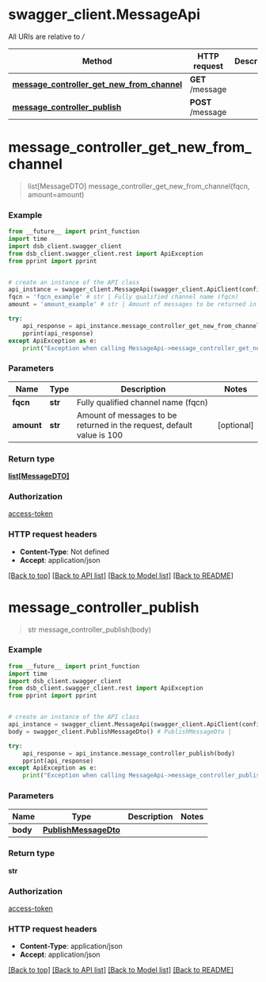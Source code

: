 # swagger_client.MessageApi

All URIs are relative to */*

Method | HTTP request | Description
------------- | ------------- | -------------
[**message_controller_get_new_from_channel**](MessageApi.md#message_controller_get_new_from_channel) | **GET** /message | 
[**message_controller_publish**](MessageApi.md#message_controller_publish) | **POST** /message | 

# **message_controller_get_new_from_channel**
> list[MessageDTO] message_controller_get_new_from_channel(fqcn, amount=amount)



### Example
```python
from __future__ import print_function
import time
import dsb_client.swagger_client
from dsb_client.swagger_client.rest import ApiException
from pprint import pprint


# create an instance of the API class
api_instance = swagger_client.MessageApi(swagger_client.ApiClient(configuration))
fqcn = 'fqcn_example' # str | Fully qualified channel name (fqcn)
amount = 'amount_example' # str | Amount of messages to be returned in the request, default value is 100 (optional)

try:
    api_response = api_instance.message_controller_get_new_from_channel(fqcn, amount=amount)
    pprint(api_response)
except ApiException as e:
    print("Exception when calling MessageApi->message_controller_get_new_from_channel: %s\n" % e)
```

### Parameters

Name | Type | Description  | Notes
------------- | ------------- | ------------- | -------------
 **fqcn** | **str**| Fully qualified channel name (fqcn) | 
 **amount** | **str**| Amount of messages to be returned in the request, default value is 100 | [optional] 

### Return type

[**list[MessageDTO]**](MessageDTO.md)

### Authorization

[access-token](../README.md#access-token)

### HTTP request headers

 - **Content-Type**: Not defined
 - **Accept**: application/json

[[Back to top]](#) [[Back to API list]](../README.md#documentation-for-api-endpoints) [[Back to Model list]](../README.md#documentation-for-models) [[Back to README]](../README.md)

# **message_controller_publish**
> str message_controller_publish(body)



### Example
```python
from __future__ import print_function
import time
import dsb_client.swagger_client
from dsb_client.swagger_client.rest import ApiException
from pprint import pprint


# create an instance of the API class
api_instance = swagger_client.MessageApi(swagger_client.ApiClient(configuration))
body = swagger_client.PublishMessageDto() # PublishMessageDto | 

try:
    api_response = api_instance.message_controller_publish(body)
    pprint(api_response)
except ApiException as e:
    print("Exception when calling MessageApi->message_controller_publish: %s\n" % e)
```

### Parameters

Name | Type | Description  | Notes
------------- | ------------- | ------------- | -------------
 **body** | [**PublishMessageDto**](PublishMessageDto.md)|  | 

### Return type

**str**

### Authorization

[access-token](../README.md#access-token)

### HTTP request headers

 - **Content-Type**: application/json
 - **Accept**: application/json

[[Back to top]](#) [[Back to API list]](../README.md#documentation-for-api-endpoints) [[Back to Model list]](../README.md#documentation-for-models) [[Back to README]](../README.md)

